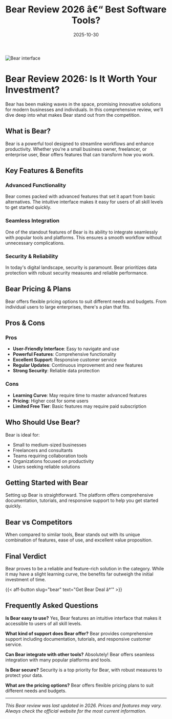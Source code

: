 ﻿---
title: "Bear Review 2026 â€“ Best Software Tools?"
date: 2025-10-30
draft: false
rating: 4.8
category: "Software Tools"
tags: ["software-tools", "review", "2026"]
description: "Comprehensive Bear review 2026. Discover if this  tool is the best choice for your needs."
keywords: "bear, Bear, review, software tools, 2026, best software tools"
image: "https://images.unsplash.com/photo-1555949963-aa79dcee981c?w=800&h=400&fit=crop&crop=center"
---

![Bear interface](https://images.unsplash.com/photo-1555949963-aa79dcee981c?w=800&h=400&fit=crop&crop=center)

# Bear Review 2026: Is It Worth Your Investment?

Bear has been making waves in the  space, promising innovative solutions for modern businesses and individuals. In this comprehensive review, we'll dive deep into what makes Bear stand out from the competition.

## What is Bear?

Bear is a powerful  tool designed to streamline workflows and enhance productivity. Whether you're a small business owner, freelancer, or enterprise user, Bear offers features that can transform how you work.

## Key Features & Benefits

### Advanced Functionality
Bear comes packed with advanced features that set it apart from basic alternatives. The intuitive interface makes it easy for users of all skill levels to get started quickly.

### Seamless Integration
One of the standout features of Bear is its ability to integrate seamlessly with popular tools and platforms. This ensures a smooth workflow without unnecessary complications.

### Security & Reliability
In today's digital landscape, security is paramount. Bear prioritizes data protection with robust security measures and reliable performance.

## Bear Pricing & Plans

Bear offers flexible pricing options to suit different needs and budgets. From individual users to large enterprises, there's a plan that fits.

## Pros & Cons

### Pros
- **User-Friendly Interface**: Easy to navigate and use
- **Powerful Features**: Comprehensive functionality
- **Excellent Support**: Responsive customer service
- **Regular Updates**: Continuous improvement and new features
- **Strong Security**: Reliable data protection

### Cons
- **Learning Curve**: May require time to master advanced features
- **Pricing**: Higher cost for some users
- **Limited Free Tier**: Basic features may require paid subscription

## Who Should Use Bear?

Bear is ideal for:
- Small to medium-sized businesses
- Freelancers and consultants
- Teams requiring collaboration tools
- Organizations focused on productivity
- Users seeking reliable  solutions

## Getting Started with Bear

Setting up Bear is straightforward. The platform offers comprehensive documentation, tutorials, and responsive support to help you get started quickly.

## Bear vs Competitors

When compared to similar tools, Bear stands out with its unique combination of features, ease of use, and excellent value proposition.

## Final Verdict

Bear proves to be a reliable and feature-rich solution in the  category. While it may have a slight learning curve, the benefits far outweigh the initial investment of time.

{{< aff-button slug="bear" text="Get Bear Deal â†’" >}}

## Frequently Asked Questions

**Is Bear easy to use?**
Yes, Bear features an intuitive interface that makes it accessible to users of all skill levels.

**What kind of support does Bear offer?**
Bear provides comprehensive support including documentation, tutorials, and responsive customer service.

**Can Bear integrate with other tools?**
Absolutely! Bear offers seamless integration with many popular platforms and tools.

**Is Bear secure?**
Security is a top priority for Bear, with robust measures to protect your data.

**What are the pricing options?**
Bear offers flexible pricing plans to suit different needs and budgets.

---

*This Bear review was last updated in 2026. Prices and features may vary. Always check the official website for the most current information.*
